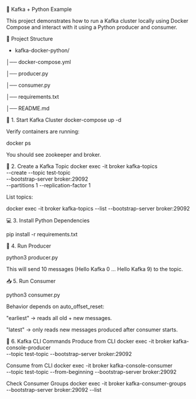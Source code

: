 🚀 Kafka + Python Example

This project demonstrates how to run a Kafka cluster locally using Docker Compose and interact with it using a Python producer and consumer.

📂 Project Structure
- kafka-docker-python/

│── docker-compose.yml  

│── producer.py        

│── consumer.py    

│── requirements.txt  

│── README.md            



🐳 1. Start Kafka Cluster
docker-compose up -d


Verify containers are running:

docker ps


You should see zookeeper and broker.



📌 2. Create a Kafka Topic
docker exec -it broker kafka-topics \
  --create --topic test-topic \
  --bootstrap-server broker:29092 \
  --partitions 1 --replication-factor 1


List topics:

docker exec -it broker kafka-topics --list --bootstrap-server broker:29092


💻 3. Install Python Dependencies

pip install -r requirements.txt


📨 4. Run Producer

python3 producer.py

This will send 10 messages (Hello Kafka 0 … Hello Kafka 9) to the topic.


📥 5. Run Consumer

python3 consumer.py

Behavior depends on auto_offset_reset:

"earliest" → reads all old + new messages.

"latest" → only reads new messages produced after consumer starts.


🔧 6. Kafka CLI Commands
Produce from CLI
docker exec -it broker kafka-console-producer \
  --topic test-topic --bootstrap-server broker:29092

Consume from CLI
docker exec -it broker kafka-console-consumer \
  --topic test-topic --from-beginning --bootstrap-server broker:29092

Check Consumer Groups
docker exec -it broker kafka-consumer-groups \
  --bootstrap-server broker:29092 --list



